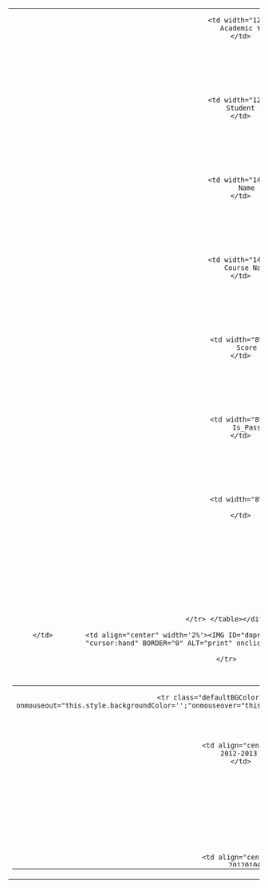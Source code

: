 











<link rel="stylesheet" type="text/css" href="/edu/css/default.css">
<link rel="stylesheet" type="text/css" href="/edu/css/DatePicker.css">








<script language="javascript" src="/edu/js/searchCommon.js"></script>
<script language="javascript" src="/edu/js/dealbutton.js"></script>
<script language="javascript" src="/edu/js/common.js"></script>
<script language="javascript" src="/edu/js/message.js"></script>
<script language="javascript">

</script>

<html>
<body>

<form name="stdscoreSearchForm" method="post" action="/edu/score/stdscore/stdscoreList.do"><input type="hidden" name="org.apache.struts.taglib.html.TOKEN" value="bae8e0c66aa8ae66b15415904c458700">
<input type="hidden" name="doWhat">
<input type="hidden" name="idEdit">
 







<script language="javascript" src="/edu/js/sortTable.js"></script>

<table width='99%' border='0' id='maintbl' name='maintbl' cellspacing='0' cellpadding='0' class="contentTable" align='center'>
    <tr class="tableTitle" align="center">
    <td  width='100%'>
   <DIV align="center" id='windiv1' name='windiv1'   onscroll="show;"style=" BORDER-RIGHT: gray 0px solid; PADDING-RIGHT: 0px; PADDING-LEFT: 0px; PADDING-BOTTOM: 0px; MARGIN: 0px; OVERFLOW: auto; BORDER-LEFT: gray 0px solid; PADDING-TOP: 0px; BORDER-BOTTOM: gray 0px solid">
   <table width='100%' border='0' id='detailtbltitle' name='detailtbltitle' cellspacing='1' cellpadding='3' class="contentTable" align='left'>
    <tr class="tableTitle" align="center">

        
            
               <td width="12%">
                  Academic Year
               </td>
            
            
            
            
        
        
            
               <td width="12%">
                  Student ID
               </td>
            
            
            
            
        
        
            
               <td width="14%">
                  Name
               </td>
            
            
            
            
        
        
            
               <td width="14%">
                  Course Name
               </td>
            
            
            
            
        
        
            
               <td width="8%">
                  Score
               </td>
            
            
            
            
        
        
            
               <td width="8%">
                  Is_Pass
               </td>
            
            
            
            
        
        
            
               <td width="8%">
                  
               </td>
            
            
            
            
        
        
            
            
            
            
        
        
        </tr> </table></div>

        </td>        <td align="center" width='2%'><IMG ID="dopreview" SRC="/edu/images/YL.gif"  STYLE= "cursor:hand" BORDER="0" ALT="print" onclick="printview();"></td>

        </tr>
 </table>
 
 <table width='99%' border='0' id='aintbl' name='aintbl' cellspacing='1' cellpadding='0' class="contentTable" align='center'>
    <tr class="defaultBGColor" align="center"><td id='td_midle' colSpan=9 width="100%">
   <DIV align="center" id='windiv' name='windiv' onscroll="show;"   style="HEIGHT: 360px; BORDER-RIGHT: gray 0px solid; PADDING-RIGHT: 0px; PADDING-LEFT: 0px; PADDING-BOTTOM: 0px; MARGIN: 0px; OVERFLOW:auto; BORDER-LEFT: gray 0px solid; PADDING-TOP: 0px; BORDER-BOTTOM: gray 0px solid" >
   <table width='100%' border='0' id='detailtbl' name='detailtbl' cellspacing='1' cellpadding='3' class="contentTable" align='left'>
    
    <tr class="defaultBGColor"  onmouseout="this.style.backgroundColor='';"onmouseover="this.style.backgroundColor='#F1F1F1';">
        
        
                
                
                   <td align="center">
                      2012-2013  -2
                   </td>
                
                
                
                
                
                
                
           
        
                
                
                   <td align="center">
                      201201040
                   </td>
                
                
                
                
                
                
                
           
        
                
                
                   <td align="center">
                      GOVENDER CERISHA
                   </td>
                
                
                
                
                
                
                
           
        
                
                
                   <td align="center">
                      Organic Chemistry
                   </td>
                
                
                
                
                
                
                
           
        
                
                
                   <td align="center">
                      84.00
                   </td>
                
                
                
                
                
                
                
           
        
                
                
                   <td align="center">
                      Yes
                   </td>
                
                
                
                
                
                
                
           
        
                
                
                   <td align="center">
                      &nbsp;
                   </td>
                
                
                
                
                
                
                
           
        
                
                
                
                
                
                
                
                
                     
                        <input type="hidden" name=scoreList[0].is_Makeup value="0">
                    
                
           
         
    </tr>
    
    <tr class="defaultBGColor2"  onmouseout="this.style.backgroundColor='';"onmouseover="this.style.backgroundColor='#F1F1F1';">
        
        
                
                
                   <td align="center">
                      2012-2013  -2
                   </td>
                
                
                
                
                
                
                
           
        
                
                
                   <td align="center">
                      201201040
                   </td>
                
                
                
                
                
                
                
           
        
                
                
                   <td align="center">
                      GOVENDER CERISHA
                   </td>
                
                
                
                
                
                
                
           
        
                
                
                   <td align="center">
                      Histology&amp;Embryology
                   </td>
                
                
                
                
                
                
                
           
        
                
                
                   <td align="center">
                      91.00
                   </td>
                
                
                
                
                
                
                
           
        
                
                
                   <td align="center">
                      Yes
                   </td>
                
                
                
                
                
                
                
           
        
                
                
                   <td align="center">
                      &nbsp;
                   </td>
                
                
                
                
                
                
                
           
        
                
                
                
                
                
                
                
                
                     
                        <input type="hidden" name=scoreList[1].is_Makeup value="0">
                    
                
           
         
    </tr>
    
    <tr class="defaultBGColor"  onmouseout="this.style.backgroundColor='';"onmouseover="this.style.backgroundColor='#F1F1F1';">
        
        
                
                
                   <td align="center">
                      2012-2013  -2
                   </td>
                
                
                
                
                
                
                
           
        
                
                
                   <td align="center">
                      201201040
                   </td>
                
                
                
                
                
                
                
           
        
                
                
                   <td align="center">
                      GOVENDER CERISHA
                   </td>
                
                
                
                
                
                
                
           
        
                
                
                   <td align="center">
                      Chinese (2)
                   </td>
                
                
                
                
                
                
                
           
        
                
                
                   <td align="center">
                      96.00
                   </td>
                
                
                
                
                
                
                
           
        
                
                
                   <td align="center">
                      Yes
                   </td>
                
                
                
                
                
                
                
           
        
                
                
                   <td align="center">
                      &nbsp;
                   </td>
                
                
                
                
                
                
                
           
        
                
                
                
                
                
                
                
                
                     
                        <input type="hidden" name=scoreList[2].is_Makeup value="0">
                    
                
           
         
    </tr>
    
    <tr class="defaultBGColor2"  onmouseout="this.style.backgroundColor='';"onmouseover="this.style.backgroundColor='#F1F1F1';">
        
        
                
                
                   <td align="center">
                      2012-2013  -2
                   </td>
                
                
                
                
                
                
                
           
        
                
                
                   <td align="center">
                      201201040
                   </td>
                
                
                
                
                
                
                
           
        
                
                
                   <td align="center">
                      GOVENDER CERISHA
                   </td>
                
                
                
                
                
                
                
           
        
                
                
                   <td align="center">
                      Cell Biology 
                   </td>
                
                
                
                
                
                
                
           
        
                
                
                   <td align="center">
                      91.00
                   </td>
                
                
                
                
                
                
                
           
        
                
                
                   <td align="center">
                      Yes
                   </td>
                
                
                
                
                
                
                
           
        
                
                
                   <td align="center">
                      &nbsp;
                   </td>
                
                
                
                
                
                
                
           
        
                
                
                
                
                
                
                
                
                     
                        <input type="hidden" name=scoreList[3].is_Makeup value="0">
                    
                
           
         
    </tr>
    
    <tr class="defaultBGColor"  onmouseout="this.style.backgroundColor='';"onmouseover="this.style.backgroundColor='#F1F1F1';">
        
        
                
                
                   <td align="center">
                      2012-2013  -2
                   </td>
                
                
                
                
                
                
                
           
        
                
                
                   <td align="center">
                      201201040
                   </td>
                
                
                
                
                
                
                
           
        
                
                
                   <td align="center">
                      GOVENDER CERISHA
                   </td>
                
                
                
                
                
                
                
           
        
                
                
                   <td align="center">
                      Anatomy(2)
                   </td>
                
                
                
                
                
                
                
           
        
                
                
                   <td align="center">
                      88.00
                   </td>
                
                
                
                
                
                
                
           
        
                
                
                   <td align="center">
                      Yes
                   </td>
                
                
                
                
                
                
                
           
        
                
                
                   <td align="center">
                      &nbsp;
                   </td>
                
                
                
                
                
                
                
           
        
                
                
                
                
                
                
                
                
                     
                        <input type="hidden" name=scoreList[4].is_Makeup value="0">
                    
                
           
         
    </tr>
    
    </TABLE></DIV>
    </td></tr>

    <tr class="tableTitle" align="center">
    <td width="101%">
   <DIV align="center" id='windiv1' name='windiv1'   onscroll="show;"style=" BORDER-RIGHT: gray 0px solid; PADDING-RIGHT: 0px; PADDING-LEFT: 0px; PADDING-BOTTOM: 0px; MARGIN: 0px; OVERFLOW: auto; BORDER-LEFT: gray 0px solid; PADDING-TOP: 0px; BORDER-BOTTOM: gray 0px solid">
   <table width='100%' border='0' id='totaltbl' name='totaltbl' cellspacing='1' cellpadding='3' class="contentTable" align='left'>
    <tr class="defaultBGColor" align="center">
        
        
           
             <td  class="tableListDetail1"  align="center" >
                
                
                
                
           </td>
         
           
        
           
             <td  class="tableListDetail1"  align="center" >
                
                
                
                
           </td>
         
           
        
           
             <td  class="tableListDetail1"  align="center" >
                
                
                
                
           </td>
         
           
        
           
             <td  class="tableListDetail1"  align="center" >
                
                
                    5
                
                
                
           </td>
         
           
        
           
             <td  class="tableListDetail1"  align="center" >
                
                
                
                
           </td>
         
           
        
           
             <td  class="tableListDetail1"  align="center" >
                
                
                
                
           </td>
         
           
        
           
             <td  class="tableListDetail1"  align="center" >
                
                
                
                
           </td>
         
           
        
           
           
        
    </tr>
</table>
</div>
        </td>
         <td ><IMG ID="dopreview" SRC="/edu/images/blank.gif"  STYLE= "cursor:hand" BORDER="0" ></td>
        </tr>
 </table>


<script type="text/javascript" language="JavaScript">
var colswidth  = new Array();
var colsalign  = new Array();
function setDetailCellsWidth()
{
    var count=0;
    for (j=0; j < document.all.totaltbl.rows(0).cells.length; j++) {
            document.all.totaltbl.rows(0).cells(j).width =document.all.detailtbltitle.rows(0).cells(j).width;
            colswidth[j] = document.all.detailtbltitle.rows(0).cells(j).width;
            colswidth[j] = colswidth[j].replace("%","");
            colsalign[j] = document.all.totaltbl.rows(0).cells(j).align;
        }
    if (document.all.detailtbl.rows.length <1) return;
    for (j=0; j < document.all.detailtbl.rows(0).cells.length; j++) {
            document.all.detailtbl.rows(0).cells(j).width =document.all.detailtbltitle.rows(0).cells(j).width;
            count++;
        }

    if (document.all.windiv.scrollHeight>document.all.windiv.clientHeight)
    {
     // alert("scrollWidth:"+document.all.windiv.scrollWidth);
    // alert("scrollHeight:"+document.all.windiv.scrollHeight);
    // alert("clientWidth:"+document.all.windiv.clientWidth);
   //     document.all.imgDrawDown.style.display = "";
   //      document.all.detailtbltitle.rows(0).cells(0).style.display = "none";
        document.all.windiv.style.overflow  = "auto";
    }
    else
    {
         document.all.windiv.style.overflow="scroll";
    }

}
function show(){}
//???íUP,DOWN????±ê????????????????
function on_keydown(obj,id)
{
//   alert(event.keyCode);
   var vname=obj.name;
   var prefix=vname.substr(0,vname.indexOf("["));
   var colname=vname.substr(vname.indexOf(".")+1);
            if (event.keyCode==38 )
	{
      window.event.keyCode=0;
      id = id-1;
      setFocus(prefix,id,colname);
    }
     else if (event.keyCode==40 )
	{
      window.event.keyCode=0;
      if ((id+2)>getShowRowCount("detailtbl"))
        {
          id = 0;
        }
      else
        {
          id = id+1;
        }
         setFocus(prefix,id,colname);
     }
}

function checkIsNumber(str)
{
 var val = 0;
  try   { val = str*1; if (isNaN(val)) return false ;else return true;  }  catch(e)  {  return false; }
}
function do_func(rowid,obj,func)
{
  var funcName;
  var functParaCol = new Array();
  var colno= 0;
  var cell = obj.parentElement;//??this?????ó??CELL
  var row = cell.parentElement; //??cell?????ó??ROW
  var rowno = row.rowIndex*1;
  funcName = func.split('(')[0];
  var s =   func.split('(')[1];
  s = s.substr(0,s.length-1);
  funcParaCol =  trim(s).split(',');
  var table =  document.all.detailtbl;
  var paraStr = '';
  var val = "";
  for (i=0;i <funcParaCol.length&&s.length>0;i++)
  {
      if (funcParaCol[i]=="R")
      {
         val = rowid+"";
      }
      else
      {
        colno =  funcParaCol[i]*1;
        val =  table.rows(rowno).cells(colno).innerText;
      }
      if (checkIsNumber(trim(val)))
         paraStr = paraStr + val  + ',' ;
      else
         paraStr = paraStr + "'"+ val  + "'," ;
  }
   if (paraStr.length >0) paraStr = paraStr.substr(0,paraStr.length-1);
   if (s.length >0 )
      funcName = funcName + '(' + paraStr + ')' ;
   else
      funcName = funcName + '()'  ;
   eval(funcName);
}
function printview()
{
  var title = 'Score Query' ;
  var pd  = new Array();
  var r,i;
  r = 0;
  pd[0] = new Array();
  pd[0] = colswidth;
  pd[1] = new Array();
  pd[1] = colsalign;
  r=2;
  var table =  document.all.detailtbltitle;
  for (i=0; i < table.rows.length; i++)
  {
        pd[r] = new Array();
        for (j=0; j < table.rows(i).cells.length; j++)
        {
            str = table.rows(i).cells(j).innerText ;
            pd[r][j] = str;
        }
        r++;
   }
//  table =  document.all.detailtbl;
//  for (i=0; i < table.rows.length; i++)
//  {
//        pd[r] = new Array();
//        for (j=0; j < table.rows(i).cells.length; j++)
//        {
//            str = table.rows(i).cells(j).children.value+"" ;
//            alert(str);
//            pd[r][j] = new Array();
//            pd[r][j] = str;
//        }
//        r++;
//   }
     table =  document.all.detailtbl;
    var cellchildren;
  for (i=0; i < table.rows.length; i++)
  {
        pd[r] = new Array();
        for (j=0; j < table.rows(i).cells.length; j++)
        {
            str = table.rows(i).cells(j).innerText+"" ;
            pd[r][j] = new Array();
            pd[r][j] = str;
            if (str == "" || str == " ")  //?????????????????ì?é??·???       //add by zhangming 2008-6-18   ?????ò????????????
            {
                cellchildren = table.rows(i).cells(j).children;
	            for(m=0;m<cellchildren.length;m++)  {
	              var child = cellchildren(m);
	    	      if (child.tagName=="INPUT") {
	        	      str = child.value;
                      pd[r][j] = str;
                      break;
                  }
       	        }
           }
        }
        r++;
   }
  table =  document.all.totaltbl;
  for (i=0; i < table.rows.length; i++)
  {
        pd[r] = new Array();
        for (j=0; j < table.rows(i).cells.length; j++)
        {
            str = table.rows(i).cells(j).innerText+"" ;
            pd[r][j] = new Array();
            pd[r][j] = str;
        }
        r++;
   }
   var thisdate = new Date();
   var thistime = thisdate.getTime();
   url = "/edu/include/windowBodyPrint.jsp?id="+thistime+"&title="+title;
	var retValue= window.showModalDialog(url,pd,"dialogWidth:900px;dialogHeight:600px");
}
setDetailCellsWidth();
initTable("detailtbl")
</script>




</form>
</body>
 <script type="text/javascript">
     if(""!="201301"){
     if("1"!="1"){
            showProcessMsg("You have not registered this term , please contact your teacher……",false,true,false);
        }
      }else{
            showProcessMsg("Please choose the term……",false,true,false);
     }

     var size = "5"  ;
    for(var i=0;i<parseInt(size);i++){
        var is_makeup = document.forms[0].elements["scoreList["+i+"].is_Makeup"].value;
        if(is_makeup=="1"){
           var score =  document.all.detailtbl.rows(i).cells(4).innerHTML;
           if(parseFloat(score)<60.0){
              document.all.detailtbl.rows(i).cells(4).innerHTML = 'fail';
           }
        }
    }
 </script>

</html>
